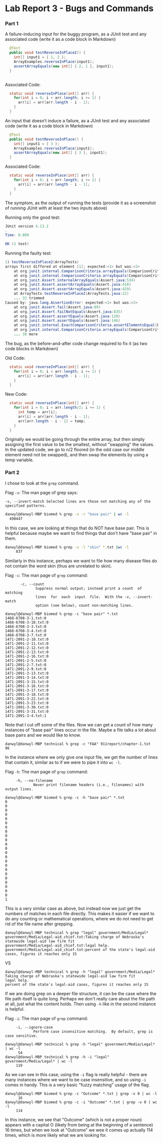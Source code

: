 # Lab Report 3 - Bugs and Commands

### Part 1

A failure-inducing input for the buggy program, as a JUnit test and any associated code (write it as a code block in Markdown)

``` java
  @Test
  public void testReverseInPlace2() {
    int[] input1 = { 1, 2 };
    ArrayExamples.reverseInPlace(input1);
    assertArrayEquals(new int[] { 2, 1 }, input1);
  }
  
```

Associated Code:
``` java
  static void reverseInPlace(int[] arr) {
    for(int i = 0; i < arr.length; i += 1) {
      arr[i] = arr[arr.length - i - 1];
    }
  }
```

An input that doesn’t induce a failure, as a JUnit test and any associated code (write it as a code block in Markdown)

``` java
  @Test
  public void testReverseInPlace() {
    int[] input1 = { 3 };
    ArrayExamples.reverseInPlace(input1);
    assertArrayEquals(new int[] { 3 }, input1);
  }
```

Associated Code:
``` java
  static void reverseInPlace(int[] arr) {
    for(int i = 0; i < arr.length; i += 1) {
      arr[i] = arr[arr.length - i - 1];
    }
  }
```


The symptom, as the output of running the tests (provide it as a screenshot of running JUnit with at least the two inputs above)

Running only the good test:
``` java
JUnit version 4.13.2
.
Time: 0.009

OK (1 test)

```
Running the faulty test:
``` java
1) testReverseInPlace2(ArrayTests)
arrays first differed at element [1]; expected:<1> but was:<2>
	at org.junit.internal.ComparisonCriteria.arrayEquals(ComparisonCriteria.java:78)
	at org.junit.internal.ComparisonCriteria.arrayEquals(ComparisonCriteria.java:28)
	at org.junit.Assert.internalArrayEquals(Assert.java:534)
	at org.junit.Assert.assertArrayEquals(Assert.java:418)
	at org.junit.Assert.assertArrayEquals(Assert.java:429)
	at ArrayTests.testReverseInPlace2(ArrayTests.java:22)
	... 32 trimmed
Caused by: java.lang.AssertionError: expected:<1> but was:<2>
	at org.junit.Assert.fail(Assert.java:89)
	at org.junit.Assert.failNotEquals(Assert.java:835)
	at org.junit.Assert.assertEquals(Assert.java:120)
	at org.junit.Assert.assertEquals(Assert.java:146)
	at org.junit.internal.ExactComparisonCriteria.assertElementsEqual(ExactComparisonCriteria.java:8)
	at org.junit.internal.ComparisonCriteria.arrayEquals(ComparisonCriteria.java:76)
	... 38 more
```
The bug, as the before-and-after code change required to fix it (as two code blocks in Markdown)


Old Code:
``` java
  static void reverseInPlace(int[] arr) {
    for(int i = 0; i < arr.length; i += 1) {
      arr[i] = arr[arr.length - i - 1];
    }
  }
```

New Code:
``` java
  static void reverseInPlace(int[] arr) {
    for(int i = 0; i < arr.length/2; i += 1) {
      int temp = arr[i];
      arr[i] = arr[arr.length - i - 1];
      arr[arr.length - i - 1] = temp;
    }
  }
```
Originally we would be going through the entire array, but then simply assigning the first value to be the smallest, without "swapping" the values. In the updated code, we go to n/2 floored (in the odd case our middle element need not be swapped), and then swap the elements by using a temp variable.

### Part 2
I chose to look at the `grep` command.

Flag `-v`:
The man page of grep says:

` -v, --invert-match
             Selected lines are those not matching any of the specified
             patterns.
`

```bash
danwyl@danwyl-MBP biomed % grep -v -r "base pair" | wc -l
  490447
```
In this case, we are looking at things that do NOT have base pair. This is helpful because maybe we want to find things that don't have "base pair" in them.

```bash
danwyl@danwyl-MBP biomed % grep -v -l "skin" *.txt |wc -l
     837
```
Similarly in this instance, perhaps we want to file how many disease files do not contain the word skin (thus are unrelated to skin).

Flag `-c`:
The man page of `grep` command:

```
       -c, --count
              Suppress normal output; instead print a count  of  matching
              lines  for  each  input  file.  With the -v, --invert-match
              option (see below), count non-matching lines.
```

```
danwyl@danwyl-MBP biomed % grep -c "base pair" *.txt 
1468-6708-3-1.txt:0
1468-6708-3-10.txt:0
1468-6708-3-3.txt:0
1468-6708-3-4.txt:0
1468-6708-3-7.txt:0
1471-2091-2-10.txt:0
1471-2091-2-11.txt:0
1471-2091-2-12.txt:0
1471-2091-2-13.txt:0
1471-2091-2-16.txt:0
1471-2091-2-5.txt:0
1471-2091-2-7.txt:0
1471-2091-2-9.txt:0
1471-2091-3-13.txt:0
1471-2091-3-14.txt:0
1471-2091-3-15.txt:0
1471-2091-3-16.txt:0
1471-2091-3-17.txt:0
1471-2091-3-18.txt:0
1471-2091-3-22.txt:0
1471-2091-3-23.txt:0
1471-2091-3-30.txt:0
1471-2091-3-31.txt:0
1471-2091-3-4.txt:1
```
Note that I cut off some of the files. Now we can get a count of how many instances of "base pair" lines occur in the file. Maybe a file talks a lot about base pairs and we would like to know.

```
danwyl@danwyl-MBP technical % grep -c "FAA" 911report/chapter-1.txt
96
```
In the instance where we only give one input file, we get the number of lines that contain it, similar as to if we were to pipe it into `wc -l`.

Flag `-h`:
The man page of `grep` command:

```
     -h, --no-filename
             Never print filename headers (i.e., filenames) with output lines.
```

```
danwyl@danwyl-MBP biomed % grep -c -h "base pair" *.txt            
0
0
0
0
0
0
0
0
0
0
0
0
0
0
0
0
0
0
0
0
0
0
0
1
```
This is a very similar case as above, but instead now we just get the numbers of matches in each file directly. This makes it easier if we want to do any counting or mathematical operations, where we do not need to get rid of the file name after grepping.

```
danwyl@danwyl-MBP technical % grep "legal" government/Media/Legal*            
government/Media/Legal-aid_chief.txt:Taking charge of Nebraska's statewide legal-aid law firm fit
government/Media/Legal-aid_chief.txt:legal help.
government/Media/Legal-aid_chief.txt:percent of the state's legal-aid cases, figures it reaches only 15
```
VS

```
danwyl@danwyl-MBP technical % grep -h "legal" government/Media/Legal*
Taking charge of Nebraska's statewide legal-aid law firm fit
legal help.
percent of the state's legal-aid cases, figures it reaches only 15
```

If we are doing grep on a deeper file structure, it can be the case where the file path itself is quite long. Perhaps we don't really care about the file path at all, just what the content holds. Then using `-h` like in the second instance is helpful.


Flag `-i`:
The man page of `grep` command:
```
     -i, --ignore-case
             Perform case insensitive matching.  By default, grep is case sensitive.
```

```
danwyl@danwyl-MBP technical % grep -h "legal" government/Media/Legal* | wc -l
      54
danwyl@danwyl-MBP technical % grep -h -i "legal" government/Media/Legal* | wc -l
     119
```
As we can see in this case, using the `-i` flag is really helpful - there are many instances where we want to be case insensitive, and so using `-i` comes in handy. This is a very basic "fuzzy matching" usage of the flag.

```
danwyl@danwyl-MBP biomed % grep -c "Outcome" *.txt | grep -v 0 | wc -l
      16
danwyl@danwyl-MBP biomed % grep -c -i "Outcome" *.txt | grep -v 0 | wc -l
     114
```

In this instance, we see that "Outcome" (which is not a proper noun) appears with a capital O (likely from being at the beginning of a sentence) 16 times, but when we look at "Outcome" we wee it comes up actually 114 times, which is more likely what we are looking for.

